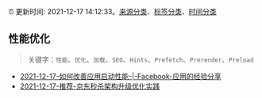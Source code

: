 :alarm_clock: 更新时间: 2021-12-17 14:12:33。[来源分类](../README.md)、[标签分类](../TAGS.md)、[时间分类](../TIMELINE.md)

## 性能优化


> 关键字：`性能`、`优化`、`加载`、`SEO`、`Hints`、`Prefetch`、`Prerender`、`Preload`



- [2021-12-17-如何改善应用启动性能-|-Facebook-应用的经验分享](https://toutiao.io/k/6a8p2dc) 
- [2021-12-17-推荐-京东秒杀架构升级优化实践](https://toutiao.io/k/4cxy94p) 